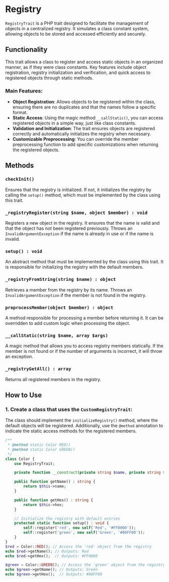 # Registry

`RegistryTrait` is a PHP trait designed to facilitate the management of objects in a centralized registry. It simulates a class constant system, allowing objects to be stored and accessed efficiently and securely.

## Functionality

This trait allows a class to register and access static objects in an organized manner, as if they were class constants. Key features include object registration, registry initialization and verification, and quick access to registered objects through static methods.

### Main Features:
- **Object Registration**: Allows objects to be registered within the class, ensuring there are no duplicates and that the names follow a specific format.
- **Static Access**: Using the magic method `__callStatic()`, you can access registered objects in a simple way, just like class constants.
- **Validation and Initialization**: The trait ensures objects are registered correctly and automatically initializes the registry when necessary.
- **Customizable Preprocessing**: You can override the member preprocessing function to add specific customizations when returning the registered objects.

## Methods

### `checkInit()`
Ensures that the registry is initialized. If not, it initializes the registry by calling the `setup()` method, which must be implemented by the class using this trait.

### `_registryRegister(string $name, object $member) : void`
Registers a new object in the registry. It ensures that the name is valid and that the object has not been registered previously. Throws an `InvalidArgumentException` if the name is already in use or if the name is invalid.

### `setup() : void`
An abstract method that must be implemented by the class using this trait. It is responsible for initializing the registry with the default members.

### `_registryFromString(string $name) : object`
Retrieves a member from the registry by its name. Throws an `InvalidArgumentException` if the member is not found in the registry.

### `preprocessMember(object $member) : object`
A method responsible for processing a member before returning it. It can be overridden to add custom logic when processing the object.

### `__callStatic(string $name, array $args)`
A magic method that allows you to access registry members statically. If the member is not found or if the number of arguments is incorrect, it will throw an exception.

### `_registryGetAll() : array`
Returns all registered members in the registry.

## How to Use

### 1. **Create a class that uses the `CustomRegistryTrait`**:
   The class should implement the `initializeRegistry()` method, where the default objects will be registered. Additionally, use the `@method` annotation to indicate the static access methods for the registered members.

```php
/**
 * @method static Color RED()
 * @method static Color GREEN()
 */
class Color {
    use RegistryTrait;

    private function __construct(private string $name, private string $hex) {}

    public function getName() : string {
        return $this->name;
    }

    public function getHex() : string {
        return $this->hex;
    }

    // Initialize the registry with default entries
    protected static function setup() : void {
        self::register('red', new self('Red', '#FF0000'));
        self::register('green', new self('Green', '#00FF00'));
    }
}
$red = Color::RED(); // Access the 'red' object from the registry
echo $red->getName(); // Outputs: Red
echo $red->getHex();  // Outputs: #FF0000

$green = Color::GREEN(); // Access the 'green' object from the registry
echo $green->getName(); // Outputs: Green
echo $green->getHex();  // Outputs: #00FF00
